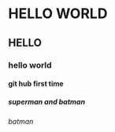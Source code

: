 # HELLO WORLD
## HELLO
### hello world
#### git hub first time
##### superman and batman
###### batman

